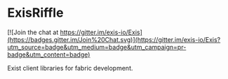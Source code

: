 # ExisRiffle

[![Join the chat at https://gitter.im/exis-io/Exis](https://badges.gitter.im/Join%20Chat.svg)](https://gitter.im/exis-io/Exis?utm_source=badge&utm_medium=badge&utm_campaign=pr-badge&utm_content=badge)

Exist client libraries for fabric development.
